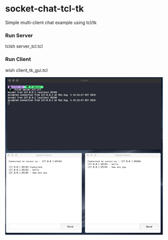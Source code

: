 # socket-chat-tcl-tk
Simple multi-client chat example using tcl/tk 


### Run Server

tclsh server_tcl.tcl

### Run Client

wish client_tk_gui.tcl


![alt text](https://github.com/darshanz/socket-chat-tcl-tk/blob/master/tcktk.png)

